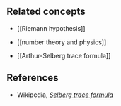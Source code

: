 
## Related concepts

* [[Riemann hypothesis]]

* [[number theory and physics]]

* [[Arthur-Selberg trace formula]]

## References

* Wikipedia, _[Selberg trace formula](http://en.wikipedia.org/wiki/Selberg_trace_formula)_
